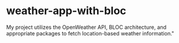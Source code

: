 # weather-app-with-bloc
 My project utilizes the OpenWeather API, BLOC architecture, and appropriate packages to fetch location-based weather information."
